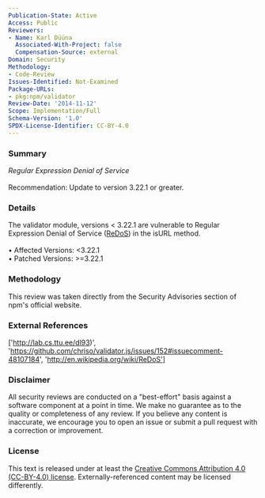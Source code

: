 ```yaml
---
Publication-State: Active
Access: Public
Reviewers:
- Name: Karl Düüna
  Associated-With-Project: false
  Compensation-Source: external
Domain: Security
Methodology:
- Code-Review
Issues-Identified: Not-Examined
Package-URLs:
- pkg:npm/validator
Review-Date: '2014-11-12'
Scope: Implementation/Full
Schema-Version: '1.0'
SPDX-License-Identifier: CC-BY-4.0
---
```

### Summary
*Regular Expression Denial of Service*<br><br>Recommendation: Update to version 3.22.1 or greater.
### Details
The validator module, versions < 3.22.1 are vulnerable to Regular Expression Denial of Service ([ReDoS](http://en.wikipedia.org/wiki/ReDoS)) in the isURL method.
<br><br>• Affected Versions: <3.22.1
<br>• Patched Versions: >=3.22.1
### Methodology
This review was taken directly from the Security Advisories section of npm's official website.
### External References
['http://lab.cs.ttu.ee/dl93)', 'https://github.com/chriso/validator.js/issues/152#issuecomment-48107184', 'http://en.wikipedia.org/wiki/ReDoS']
### Disclaimer
All security reviews are conducted on a "best-effort" basis against a software component at a point in time. We make no guarantee as to the quality or completeness of any review. If you believe any content is inaccurate, we encourage you to open an issue or submit a pull request with a correction or improvement.
### License
This text is released under at least the [Creative Commons Attribution 4.0 (CC-BY-4.0) license](https://creativecommons.org/licenses/by/4.0/legalcode.txt). Externally-referenced content may be licensed differently.
